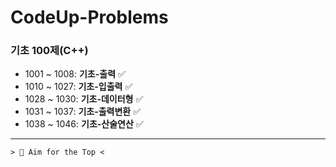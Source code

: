 ﻿# CodeUp-Problems

### 기초 100제(C++)  
[<Basic-100>](https://github.com/ParrotMan0128/CodeUp-Problems/tree/e4fe4ec04cee0fdefc945a4fad49ede721f2622a/Basic-100)
+ 1001 ~ 1008: **기초-출력** ✅
+ 1010 ~ 1027: **기초-입출력** ✅
+ 1028 ~ 1030: **기초-데이터형** ✅
+ 1031 ~ 1037: **기초-출력변환** ✅
+ 1038 ~ 1046: **기초-산술연산** ✅

---
```
> 💯 Aim for the Top <
```
